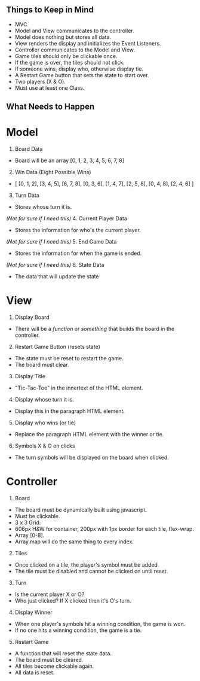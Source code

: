 <!-- HTML Rendering

element.innerHTML =  new html content	Change the inner HTML of an element
element.attribute = new value	Change the attribute value of an HTML element
element.style.property = new style	Change the style of an HTML element

document.createElement(element)	Create an HTML element
document.removeChild(element)	Remove an HTML element
document.appendChild(element)	Add an HTML element
document.replaceChild(new, old)	Replace an HTML element
document.write(text)	Write into the HTML output stream -->

## Things to Keep in Mind

* MVC
* Model and View communicates to the controller. 
* Model does nothing but stores all data.
* View renders the display and initializes the Event Listeners.
* Controller communicates to the Model and View.
* Game tiles should only be clickable once.
* If the game is over, the tiles should not click.
* If someone wins, display who, otherwise display tie.
* A Restart Game button that sets the state to start over.
* Two players (X & O).
* Must use at least one Class.


## What Needs to Happen

# Model
1. Board Data
* Board will be an array [0, 1, 2, 3, 4, 5, 6, 7, 8]

2. Win Data (Eight Possible Wins)
* [
    [0, 1, 2],
    [3, 4, 5],
    [6, 7, 8],
    [0, 3, 6],
    [1, 4, 7],
    [2, 5, 8],
    [0, 4, 8],
    [2, 4, 6]
]

3. Turn Data
* Stores whose turn it is.

*(Not for sure if I need this)*
4. Current Player Data
* Stores the information for who's the current player. 

*(Not for sure if I need this)*
5. End Game Data
* Stores the information for when the game is ended.

*(Not for sure if I need this)*
6. State Data
* The data that will update the state 

# View
1. Display Board
* There will be a _function_ or _something_ that builds the board in the controller.

2. Restart Game Button (resets state)
* The state must be reset to restart the game.
* The board must clear.

3. Display Title
* "Tic-Tac-Toe" in the innertext of the HTML element.

4. Display whose turn it is.
* Display this in the paragraph HTML element.

5. Display who wins (or tie)
* Replace the paragraph HTML element with the winner or tie.

6. Symbols X & O on clicks
* The turn symbols will be displayed on the board when clicked.



# Controller
1. Board
* The board must be dynamically built using javascript.
* Must be clickable.
* 3 x 3 Grid:
* 606px H&W for container, 200px with 1px border for each tile, flex-wrap.
* Array [0-8].
* Array.map will do the same thing to every index.

2. Tiles
* Once clicked on a tile, the player's symbol must be added.
* The tile must be disabled and cannot be clicked on until reset.

3. Turn 
* Is the current player X or O? 
* Who just clicked? If X clicked then it's O's turn.

4. Display Winner 
* When one player's symbols hit a winning condition, the game is won.
* If no one hits a winning condition, the game is a tie.

5. Restart Game
* A function that will reset the state data.
* The board must be cleared.
* All tiles become clickable again.
* All data is reset.







